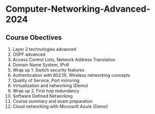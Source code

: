 # Computer-Networking-Advanced-2024

## Course Obectives 

1. Layer 2 technologies advanced
2. OSPF advanced
3. Access Control Lists, Network Address Translation
4. Domain Name System, IPv6
5. Wrap up 1. Switch security features
6. Authentication with 802.1X, Wireless networking concepts
7. Quality of Service, Port mirroring
8. Virtualization and networking (Demo)
9. Wrap up 2. First hop redundancy
10. Software Defined Networking
11. Course summary and exam preparation
12. Cloud networking with Microsoft Azure (Demo)
